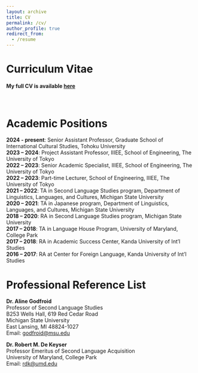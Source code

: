 ```yaml
---
layout: archive
title: CV
permalink: /cv/
author_profile: true
redirect_from:
  - /resume
---
```

# Curriculum Vitae
#### My full CV is available [**here**](https://github.com/maieryo/research/blob/CV/RyoMaieCV.pdf)
<br>

# Academic Positions
**2024 - present**: Senior Assistant Professor, Graduate School of International Cultural Studies, Tohoku University<br>
**2023 – 2024**: Project Assistant Professor, IIIEE, School of Engineering, The University of Tokyo<br>
**2022 – 2023**: Senior Academic Specialist, IIIEE, School of Engineering, The University of Tokyo<br>
**2022 – 2023**: Part-time Lecturer, School of Engineering, IIIEE, The University of Tokyo<br>
**2021 – 2022**: TA in Second Language Studies program, Department of Linguistics, Languages, and Cultures, Michigan State University<br>
**2020 – 2021**: TA in Japanese program, Department of Linguistics, Languages, and Cultures, Michigan State University<br>
**2018 – 2020**: RA in Second Language Studies program, Michigan State University<br>
**2017 – 2018**: TA in Language House Program, University of Maryland, College Park<br>
**2017 – 2018**: RA in Academic Success Center, Kanda University of Int’l Studies<br>
**2016 – 2017**: RA at Center for Foreign Language, Kanda University of Int’l Studies<br>

# Professional Reference List
**Dr. Aline Godfroid**<br>
Professor of Second Language Studies<br>
B253 Wells Hall, 619 Red Cedar Road<br>
Michigan State University<br>
East Lansing, MI 48824-1027<br>
Email: godfroid@msu.edu<br>

**Dr. Robert M. De Keyser**<br>
Professor Emeritus of Second Language Acquisition<br>
University of Maryland, College Park<br>
Email: rdk@umd.edu<br>
